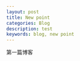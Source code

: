 ```yaml
---
layout: post
title: New point
categories: Blog
description: test
keywords: blog, new point
---
```


第一篇博客